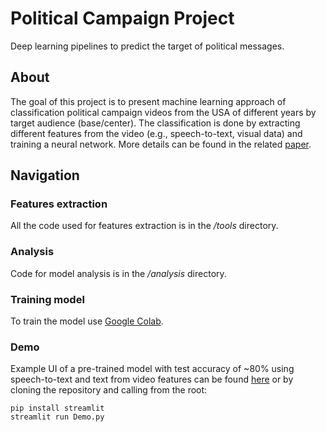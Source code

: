 # Political Campaign Project
Deep learning pipelines to predict the target of political messages.
## About
The goal of this project is to present machine learning approach of classification political campaign videos from the USA of different years by target audience (base/center). The classification is done by extracting different features from the video (e.g., speech-to-text, visual data) and training a neural network. More details can be found in the related [paper]().
## Navigation
### Features extraction
All the code used for features extraction is in the */tools* directory.
### Analysis
Code for model analysis is in the */analysis* directory.
### Training model
To train the model use [Google Colab](https://colab.research.google.com/drive/1ceVEWRAkIQJsOGuMxmG2qvPY3huZf8gc?usp=sharing).
### Demo
Example UI of a pre-trained model with test accuracy of ~80% using speech-to-text and text from video features can be found [here](https://unt2tled-political-campaign-project-demo-6gbfbd.streamlitapp.com/) or by cloning the repository and calling from the root:
```
pip install streamlit
streamlit run Demo.py
```
